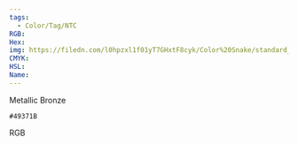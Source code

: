 ```yaml
---
tags:
  - Color/Tag/NTC
RGB:
Hex:
img: https://filedn.com/l0hpzxl1f01yT7GHxtF8cyk/Color%20Snake/standard_csv_to_svg//49371B.svg
CMYK:
HSL:
Name:
---
```

Metallic Bronze
```palette
#49371B
```
RGB
